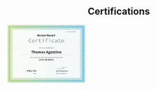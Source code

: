 <h2 align="center">Certifications</h2>

<a target="_blank" href="https://www.hackerrank.com/certificates/09052c5bfd3e">
  <img src="https://raw.githubusercontent.com/ONP4intFon2286Q/ONP4intFon2286Q/main/JSBasics.png" width="35%">
</a>












<!--
**ONP4intFon2286Q/ONP4intFon2286Q** is a ✨ _special_ ✨ repository because its `README.md` (this file) appears on your GitHub profile.

Here are some ideas to get you started:

- 🔭 I’m currently working on ...
- 🌱 I’m currently learning ...
- 👯 I’m looking to collaborate on ...
- 🤔 I’m looking for help with ...
- 💬 Ask me about ...
- 📫 How to reach me: ...
- 😄 Pronouns: ...
- ⚡ Fun fact: ...
-->
